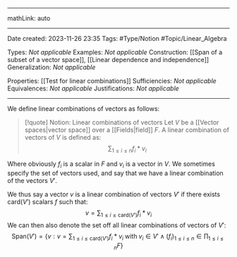 
---

mathLink: auto

---
Date created: 2023-11-26 23:35
Tags: #Type/Notion #Topic/Linear_Algebra 

Types: _Not applicable_
Examples: _Not applicable_
Construction: [[Span of a subset of a vector space]], [[Linear dependence and independence]]
Generalization: _Not applicable_

Properties: [[Test for linear combinations]]
Sufficiencies: _Not applicable_
Equivalences: _Not applicable_
Justifications: _Not applicable_

---  

We define linear combinations of vectors as follows:

> [!quote] Notion: Linear combinations of vectors
> Let $V$ be a [[Vector spaces|vector space]] over a [[Fields|field]] $F$. A linear combination of vectors of $V$ is defined as: $$\sum_{1\leq i\leq n}f_i*v_i$$

Where obviously $f_i$ is a scalar in $F$ and $v_i$ is a vector in $V$. We sometimes specify the set of vectors used, and say that we have a linear combination of the vectors $V'$.

We thus say a vector $v$ is a linear combination of vectors $V'$ if there exists $\text{card}(V')$ scalars $f$ such that: $$v=\sum_{1\leq i\leq\text{card}(V')}f_i*v_i$$We can then also denote the set off all linear combinations of vectors of $V'$: $$\text{Span}(V')=\left\{v:v=\sum_{1\leq i\leq\text{card}(V')}f_i*v_i \;\text{with}\; v_i\in V'\land (f_i)_{1\leq i\leq n}\in \prod_{1\leq i\leq n} F\right\}$$
